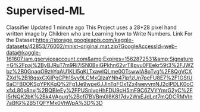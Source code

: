 # Supervised-ML
Classifier Updated 1 minute ago  This Project uses a 28*28 pixel hand written image by Children who are Learning how to Write Numbers. Link For the Dataset:https://storage.googleapis.com/kaggle-datasets/42853/76002/mnist-original.mat.zip?GoogleAccessId=web-data@kaggle-161607.iam.gserviceaccount.com&amp;Expires=1562872531&amp;Signature=G%2Fpaj%2ByBJRuT7m9Ri7iSN0BxiGPkhn62vrT8pvu0FEekr59t3%2FJWZbz%2B0GpaqO9zhYqAU1KLI5qKLTxawIQLme0OTswwlA8oTvg%2F8QgVCXZXd%2B18gsxCXjIPgCPh1Syy9LCMxQIzaYNh47lpfzUn7peFU8E7%2F1GStU6aCFB0OKSgYPKKgQ%2Fg1Je9wpe6JJInTqFOx1Zx4wevvmNJ2clPDLK0oCxfxL80s8nxj%2BQBIeEy%2FPUSnlvpHhFDU9cH5mF9C6ZVYYmrG2yC%2FI5rNQK2bK%2Bk4VAgug%2Bcfi7BVBm0l8K817dv2WxEJdLqt7mQDCRMVIn7aBfG%2B5TQFYMx0VhWpA%3D%3D
